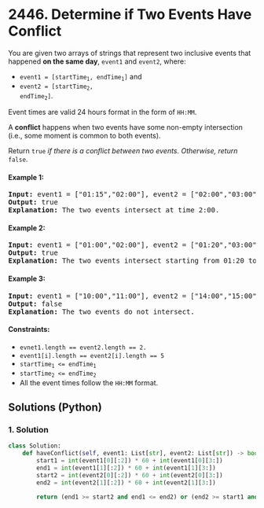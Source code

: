 # 2446. Determine if Two Events Have Conflict
You are given two arrays of strings that represent two inclusive events that happened **on the same day**, `event1` and `event2`, where:

* <code>event1 = [startTime<sub>1</sub>, endTime<sub>1</sub>]</code> and
* <code>event2 = [startTime<sub>2</sub>, endTime<sub>2</sub>]</code>.

Event times are valid 24 hours format in the form of `HH:MM`.

A **conflict** happens when two events have some non-empty intersection (i.e., some moment is common to both events).

Return `true` *if there is a conflict between two events. Otherwise, return* `false`.

#### Example 1:
<pre>
<strong>Input:</strong> event1 = ["01:15","02:00"], event2 = ["02:00","03:00"]
<strong>Output:</strong> true
<strong>Explanation:</strong> The two events intersect at time 2:00.
</pre>

#### Example 2:
<pre>
<strong>Input:</strong> event1 = ["01:00","02:00"], event2 = ["01:20","03:00"]
<strong>Output:</strong> true
<strong>Explanation:</strong> The two events intersect starting from 01:20 to 02:00.
</pre>

#### Example 3:
<pre>
<strong>Input:</strong> event1 = ["10:00","11:00"], event2 = ["14:00","15:00"]
<strong>Output:</strong> false
<strong>Explanation:</strong> The two events do not intersect.
</pre>

#### Constraints:
* `evnet1.length == event2.length == 2.`
* `event1[i].length == event2[i].length == 5`
* <code>startTime<sub>1</sub> <= endTime<sub>1</sub></code>
* <code>startTime<sub>2</sub> <= endTime<sub>2</sub></code>
* All the event times follow the `HH:MM` format.

## Solutions (Python)

### 1. Solution
```Python
class Solution:
    def haveConflict(self, event1: List[str], event2: List[str]) -> bool:
        start1 = int(event1[0][:2]) * 60 + int(event1[0][3:])
        end1 = int(event1[1][:2]) * 60 + int(event1[1][3:])
        start2 = int(event2[0][:2]) * 60 + int(event2[0][3:])
        end2 = int(event2[1][:2]) * 60 + int(event2[1][3:])

        return (end1 >= start2 and end1 <= end2) or (end2 >= start1 and end2 <= end1)
```
